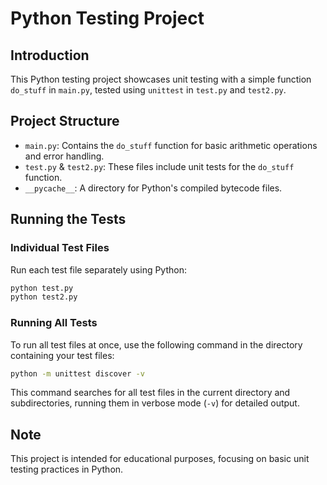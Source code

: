 # Python Testing Project

## Introduction
This Python testing project showcases unit testing with a simple function `do_stuff` in `main.py`, tested using `unittest` in `test.py` and `test2.py`.

## Project Structure

- `main.py`: Contains the `do_stuff` function for basic arithmetic operations and error handling.
- `test.py` & `test2.py`: These files include unit tests for the `do_stuff` function.
- `__pycache__`: A directory for Python's compiled bytecode files.

## Running the Tests

### Individual Test Files
Run each test file separately using Python:
```bash
python test.py
python test2.py
```

### Running All Tests
To run all test files at once, use the following command in the directory containing your test files:
```bash
python -m unittest discover -v
```
This command searches for all test files in the current directory and subdirectories, running them in verbose mode (`-v`) for detailed output.


## Note
This project is intended for educational purposes, focusing on basic unit testing practices in Python.
